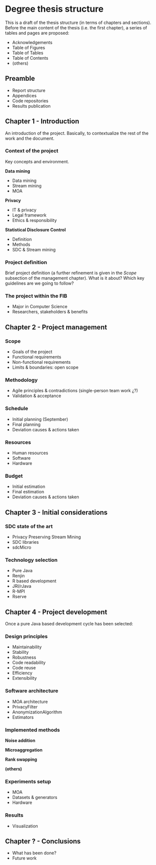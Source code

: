 # Degree thesis structure

This is a draft of the thesis structure (in terms of chapters and sections). Before the main content of the thesis (i.e. the first chapter), a series of tables and pages are proposed:

* Acknowledgements
* Table of Figures
* Table of Tables
* Table of Contents
* (others)

## Preamble

* Report structure
* Appendices
* Code repositories
* Results publication

## Chapter 1 - Introduction

An introduction of the project. Basically, to contextualize the rest of the work and the document.

### Context of the project

Key concepts and environment.

**Data mining**
* Data mining
* Stream mining
 * MOA

**Privacy**
* IT & privacy
* Legal framework
* Ethics & responsibility

**Statistical Disclosure Control**
* Definition
* Methods
* SDC & Stream mining

### Project definition

Brief project definition (a further refinement is given in the *Scope* subsection of the management chapter). What is it about? Which key guidelines are we going to follow?

### The project within the FIB
* Major in Computer Science
* Researchers, stakeholders & benefits


## Chapter 2 - Project management

### Scope
* Goals of the project
* Functional requirements
* Non-functional requirements
* Limits & boundaries: open scope

### Methodology
* Agile principles & contradictions (single-person team work ¿?)
* Validation & acceptance

### Schedule
* Initial planning (September)
* Final planning
* Deviation causes & actions taken

### Resources
* Human resources
* Software
* Hardware

### Budget
* Initial estimation
* Final estimation
* Deviation causes & actions taken

## Chapter 3 - Initial considerations

### SDC state of the art
* Privacy Preserving Stream Mining
* SDC libraries
* sdcMicro

### Technology selection
* Pure Java
* Renjin
* R based development
 * JRI/rJava
 * R-MPI
 * Rserve

## Chapter 4 - Project development

Once a pure Java based development cycle has been selected:

### Design principles
* Maintainability
* Stability
* Robustness
* Code readability
* Code reuse
* Efficiency
* Extensibility

### Software architecture
* MOA architecture
* PrivacyFilter
 * AnonymizationAlgorithm
 * Estimators

### Implemented methods
**Noise addition**

**Microaggregation**

**Rank swapping**

**(others)**

### Experiments setup
* MOA
* Datasets & generators
* Hardware

### Results
* Visualization


## Chapter ? - Conclusions
* What has been done?
* Future work
